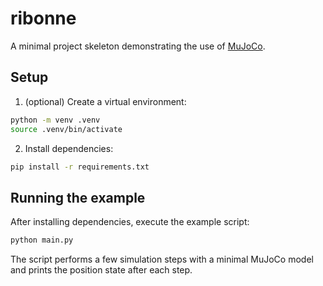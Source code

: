 # ribonne

A minimal project skeleton demonstrating the use of [MuJoCo](https://mujoco.org/).

## Setup

1. (optional) Create a virtual environment:

```bash
python -m venv .venv
source .venv/bin/activate
```

2. Install dependencies:

```bash
pip install -r requirements.txt
```

## Running the example

After installing dependencies, execute the example script:

```bash
python main.py
```

The script performs a few simulation steps with a minimal MuJoCo model and prints
the position state after each step.
